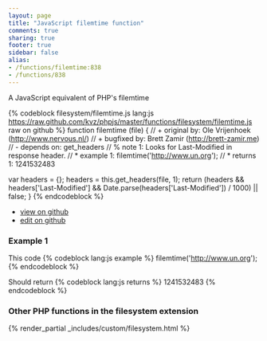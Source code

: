 ```yaml
---
layout: page
title: "JavaScript filemtime function"
comments: true
sharing: true
footer: true
sidebar: false
alias:
- /functions/filemtime:838
- /functions/838
---
```

<!-- Generated by Rakefile:build -->
A JavaScript equivalent of PHP's filemtime

{% codeblock filesystem/filemtime.js lang:js https://raw.github.com/kvz/phpjs/master/functions/filesystem/filemtime.js raw on github %}
function filemtime (file) {
  // +   original by: Ole Vrijenhoek (http://www.nervous.nl/)
  // +    bugfixed by: Brett Zamir (http://brett-zamir.me)
  // -    depends on: get_headers
  // %        note 1:  Looks for Last-Modified in response header.
  // *     example 1: filemtime('http://www.un.org');
  // *     returns 1: 1241532483

  var headers = {};
  headers = this.get_headers(file, 1);
  return (headers && headers['Last-Modified'] && Date.parse(headers['Last-Modified']) / 1000) || false;
}
{% endcodeblock %}

 - [view on github](https://github.com/kvz/phpjs/blob/master/functions/filesystem/filemtime.js)
 - [edit on github](https://github.com/kvz/phpjs/edit/master/functions/filesystem/filemtime.js)

### Example 1
This code
{% codeblock lang:js example %}
filemtime('http://www.un.org');
{% endcodeblock %}

Should return
{% codeblock lang:js returns %}
1241532483
{% endcodeblock %}


### Other PHP functions in the filesystem extension
{% render_partial _includes/custom/filesystem.html %}
